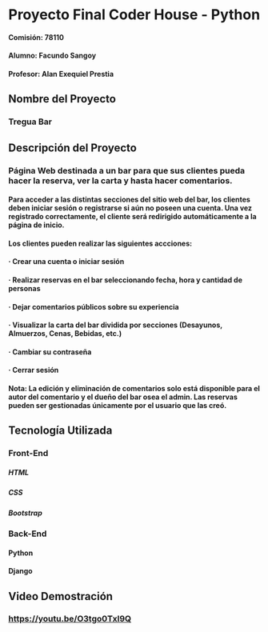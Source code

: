 # Proyecto Final Coder House - Python

#### Comisión: 78110
#### Alumno: Facundo Sangoy
#### Profesor: Alan Exequiel Prestia

## Nombre del Proyecto

### Tregua Bar

## Descripción del Proyecto

### Página Web destinada a un bar para que sus clientes pueda hacer la reserva, ver la carta y hasta hacer comentarios.

#### Para acceder a las distintas secciones del sitio web del bar, los clientes deben iniciar sesión o registrarse si aún no poseen una cuenta. Una vez registrado correctamente, el cliente será redirigido automáticamente a la página de inicio.

#### Los clientes pueden realizar las siguientes accciones:

#### · Crear una cuenta o iniciar sesión
#### · Realizar reservas en el bar seleccionando fecha, hora y cantidad de personas
#### · Dejar comentarios públicos sobre su experiencia
#### · Visualizar la carta del bar dividida por secciones (Desayunos, Almuerzos, Cenas, Bebidas, etc.)
#### · Cambiar su contraseña
#### · Cerrar sesión
#### Nota: La edición y eliminación de comentarios solo está disponible para el autor del comentario y el dueño del bar osea el admin. Las reservas pueden ser gestionadas únicamente por el usuario que las creó.

## Tecnología Utilizada

### Front-End
##### HTML
##### CSS 
##### Bootstrap

### Back-End
#### Python
#### Django 

## Video Demostración

### https://youtu.be/O3tgo0Txl9Q